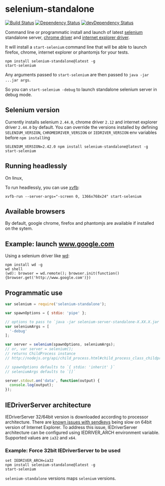 # selenium-standalone

[![Build Status](http://img.shields.io/travis/vvo/selenium-standalone/master.svg?style=flat-square)](https://travis-ci.org/vvo/selenium-standalone)
[![Dependency Status](http://img.shields.io/david/vvo/selenium-standalone.svg?style=flat-square)](https://david-dm.org/vvo/selenium-standalone)
[![devDependency Status](http://img.shields.io/david/dev/vvo/selenium-standalone.svg?style=flat-square)](https://david-dm.org/vvo/selenium-standalone#info=devDependencies)

Command line or programmatic install and launch of latest [selenium](http://www.seleniumhq.org/download/) standalone
server, [chrome driver](https://code.google.com/p/selenium/wiki/ChromeDriver) and [internet explorer driver](https://code.google.com/p/selenium/wiki/InternetExplorerDriver).

It will install a `start-selenium` command line that will be able to launch firefox, chrome, internet explorer or phantomjs for your tests.

```shell
npm install selenium-standalone@latest -g
start-selenium
```

Any arguments passed to `start-selenium` are then passed to
`java -jar ...jar args`.

So you can `start-selenium -debug` to launch standalone selenium server
in debug mode.

## Selenium version

Currently installs selenium `2.44.0`, chrome driver `2.12` and internet explorer driver `2.44.0` by default. You can override the versions installed by defining `SELENIUM_VERSION`, `CHROMEDRIVER_VERSION` or `IEDRIVER_VERSION` env variables before `npm install`ing

```shell
SELENIUM_VERSION=2.42.0 npm install selenium-standalone@latest -g
start-selenium
```

## Running headlessly

On linux,

To run headlessly, you can use [xvfb](http://en.wikipedia.org/wiki/Xvfb):

```shell
xvfb-run --server-args="-screen 0, 1366x768x24" start-selenium
```

## Available browsers

By default, google chrome, firefox and phantomjs are available
if installed on the sytem.

## Example: launch www.google.com

Using a selenium driver like [wd](https://github.com/admc/wd):

```shell
npm install wd -g
wd shell
(wd): browser = wd.remote(); browser.init(function(){browser.get('http://www.google.com')})
```

## Programmatic use

```js
var selenium = require('selenium-standalone');

var spawnOptions = { stdio: 'pipe' };

// options to pass to `java -jar selenium-server-standalone-X.XX.X.jar`
var seleniumArgs = [
  '-debug'
];

var server = selenium(spawnOptions, seleniumArgs);
// or, var server = selenium();
// returns ChildProcess instance
// http://nodejs.org/api/child_process.html#child_process_class_childprocess

// spawnOptions defaults to `{ stdio: 'inherit' }`
// seleniumArgs defaults to `[]`

server.stdout.on('data', function(output) {
  console.log(output);
});
```

## IEDriverServer architecture

IEDriverServer 32/64bit version is downloaded according to processor architecture. There are [known issues with sendkeys](https://code.google.com/p/selenium/issues/detail?id=5116) being slow on 64bit version of Internet Explorer. To address this issue, IEDriverServer architecture can be configured using IEDRIVER_ARCH environment variable. Supported values are `ia32` and `x64`.

### Example: Force 32bit IEDriverServer to be used

```shell
set IEDRIVER_ARCH=ia32
npm install selenium-standalone@latest -g
start-selenium
```

`selenium-standalone` versions maps `selenium` versions.
